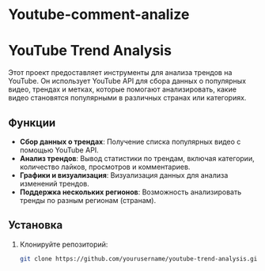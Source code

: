 # Youtube-comment-analize
# YouTube Trend Analysis

Этот проект предоставляет инструменты для анализа трендов на YouTube. Он использует YouTube API для сбора данных о популярных видео, трендах и метках, которые помогают анализировать, какие видео становятся популярными в различных странах или категориях.

## Функции

- **Сбор данных о трендах**: Получение списка популярных видео с помощью YouTube API.
- **Анализ трендов**: Вывод статистики по трендам, включая категории, количество лайков, просмотров и комментариев.
- **Графики и визуализация**: Визуализация данных для анализа изменений трендов.
- **Поддержка нескольких регионов**: Возможность анализировать тренды по разным регионам (странам).

## Установка

1. Клонируйте репозиторий:
   ```bash
   git clone https://github.com/yourusername/youtube-trend-analysis.git
